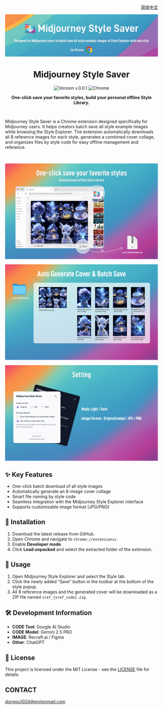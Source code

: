 <div align="right">
  <a href="README_zh.md">简体中文</a>
</div>

<p align="center">
  <img src="assets/header_en.jpg" alt="Midjourney Style Saver Header" />
</p>

<h1 align="center">Midjourney Style Saver</h1>

<p align="center">
  <img src="https://img.shields.io/badge/version-v.0.0.1-blue" alt="Version v.0.0.1">
  <img src="https://img.shields.io/badge/platform-Chrome-brightgreen" alt="Chrome">
</p>

<p align="center">
  <strong>One-click save your favorite styles, build your personal offline Style Library.</strong>
</p>

<br>

Midjourney Style Saver is a Chrome extension designed specifically for Midjourney users. It helps creators batch save all style example images while browsing the Style Explorer. The extension automatically downloads all 8 reference images for each style, generates a combined cover collage, and organizes files by style code for easy offline management and reference.

<br>

<p align="center">
  <img src="assets/feature_save.jpg" alt="One-click save your favorite styles" width="800"/>
</p>
<p align="center">
  <img src="assets/feature_batch_save.jpg"  width="800"/>
</p>
<p align="center">
  <img src="assets/feature_setting.jpg"  width="800"/>
</p>

## ✨ Key Features

-   One-click batch download of all style images
-   Automatically generate an 8-image cover collage
-   Smart file naming by style code
-   Seamless integration with the Midjourney Style Explorer interface
-   Supports customizable image format (JPG/PNG)

## 🚀 Installation

1.  Download the latest release from GitHub.
2.  Open Chrome and navigate to `chrome://extensions/`.
3.  Enable **Developer mode**.
4.  Click **Load unpacked** and select the extracted folder of the extension.

## 📖 Usage

1.  Open Midjourney Style Explorer and select the Style tab.
2.  Click the newly added “Save” button in the toolbar at the bottom of the style popup.
3.  All 8 reference images and the generated cover will be downloaded as a ZIP file named `sref_{sref_code}.zip`.

## 🛠️ Development Information

-   **CODE Tool**: Google AI Studio
-   **CODE Model**: Gemini 2.5 PRO
-   **IMAGE**: Recraft.ai / Figma
-   **Other**: ChatGPT

## 📜 License

This project is licensed under the MIT License - see the [LICENSE](LICENSE.md) file for details.

## CONTACT
dongou1024@protonmail.com
